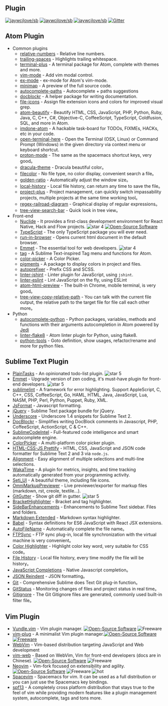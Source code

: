 Plugin
---

[![jaywcjlove/sb](https://jaywcjlove.github.io/sb/ico/awesome.svg)](https://github.com/jaywcjlove/awesome-mac) [![jaywcjlove/sb](https://jaywcjlove.github.io/sb/lang/english.svg)](editor-plugin.md) [![jaywcjlove/sb](https://jaywcjlove.github.io/sb/lang/chinese.svg)](editor-plugin-zh.md) [![Gitter](https://jaywcjlove.github.io/sb/ico/gitter.svg)](https://gitter.im/awesome-mac/cn?utm_source=badge&utm_medium=badge&utm_campaign=pr-badge)

## Atom Plugin

  * Common plugins
      * [relative-numbers](https://atom.io/packages/relative-numbers) - Relative line numbers.
      * [trailing-spaces](https://atom.io/packages/trailing-spaces) - Highlights trailing whitespace.
      * [terminal-plus](https://atom.io/packages/terminal-plus) - A terminal package for Atom, complete with themes and more.
      * [vim-mode](https://atom.io/packages/vim-mode) - Add vim modal control.
      * [ex-mode](https://atom.io/packages/ex-mode) - ex-mode for Atom's vim-mode.
      * [minimap](https://atom.io/packages/minimap) - A preview of the full source code.
      * [autocomplete-paths](https://atom.io/packages/autocomplete-paths) - Autocomplete + paths suggestions
      * [docblockr](https://atom.io/packages/docblockr) - A helper package for writing documentation.
      * [file-icons](https://atom.io/packages/file-icons) - Assign file extension icons and colors for improved visual grep.
      * [atom-beautify](https://atom.io/packages/atom-beautify) - Beautify HTML, CSS, JavaScript, PHP, Python, Ruby, Java, C, C++, C#, Objective-C, CoffeeScript, TypeScript, Coldfusion, SQL, and more in Atom.
      * [imdone-atom](https://atom.io/packages/imdone-atom) - A hackable task-board for TODOs, FIXMEs, HACKs, etc in your code.
      * [open-terminal-here](https://atom.io/packages/open-terminal-here) - Open the Terminal (OSX, Linux) or Command Prompt (Windows) in the given directory via context menu or keyboard shortcut.
      * [proton-mode](https://atom.io/packages/proton-mode) - The same as the spacemacs shortcut keys, very good。
      * [dracula-theme](https://atom.io/packages/dracula-theme) - Dracula beautiful color。
      * [filecolor](https://atom.io/packages/filecolor) - No file type, no color display, convenient search a file。
      * [golden-ratio](https://atom.io/packages/golden-ratio) - Automatically adjust the window size。
      * [local-history](https://atom.io/packages/local-history) - Local file history, can return any time to save the file。
      * [project-plus](https://atom.io/packages/project-plus) - Project management, can quickly switch impassability projects, multiple projects at the same time working tool。
      * [regex-railroad-diagram](https://atom.io/packages/regex-railroad-diagram) - Graphical display of regular expressions。
      * [tree-view-search-bar](https://atom.io/packages/tree-view-search-bar/) - Quick look in tree view。
  * Front-end
      * [Nuclide](http://nuclide.io) - It provides a first-class development environment for React Native, Hack and Flow projects. ![star 4][star4 Icon] [![Open-Source Software][OSS Icon]](https://github.com/facebook/nuclide)
      * [TypeScript](https://github.com/TypeStrong/atom-typescript) - The only TypeScript package you will ever need.
      * [run-in-browser](https://atom.io/packages/run-in-browser) - Opens current html document in the default browser.
      * [Emmet](https://atom.io/packages/emmet) - The essential tool for web developers. ![star 4][star4 Icon]
      * [tag](https://atom.io/packages/tag) - A Sublime Text-inspired Tag menu and functions for Atom.
      * [color-picker](https://atom.io/packages/color-picker) - A Color Picker.
      * [pigments](https://atom.io/packages/pigments) - A package to display colors in project and files.
      * [autoprefixer](https://atom.io/packages/autoprefixer) - Prefix CSS and SCSS.
      * [linter-jshint](https://atom.io/packages/linter-jshint) - Linter plugin for JavaScript, using `jshint`.
      * [linter-eslint](https://atom.io/packages/linter-eslint) - Lint JavaScript on the fly, using ESLint
      * [atom-html-preview](https://atom.io/packages/atom-html-preview) - The built-in Chrome, mobile terminal, is very good。
      * [tree-view-copy-relative-path](https://atom.io/packages/tree-view-copy-relative-path) - You can talk with the current file output, the relative path to the target file for file call each other more。
  * Python
      * [autocomplete-python](https://atom.io/packages/autocomplete-python) - Python packages, variables, methods and functions with their arguments autocompletion in Atom powered by [Jedi](https://github.com/davidhalter/jedi)
      * [linter-flake8](https://atom.io/packages/linter-flake8) - Atom linter plugin for Python, using flake8.
      * [python-tools](https://atom.io/packages/python-tools) - Goto definition, show usages, refactor/rename and more for python files.

## Sublime Text Plugin

  * [PlainTasks](https://packagecontrol.io/packages/PlainTasks) - An opinionated todo-list plugin. ![star 5][star5 Icon]
  * [Emmet](https://github.com/sergeche/emmet-sublime) - Upgrade version of zen coding, it's must-have plugin for front-end developers. ![star 5][star5 Icon]
  * [sublimelint](https://github.com/lunixbochs/sublimelint) - A framework for error highlighting. Support AppleScript, C, C++, CSS, CoffeeScript, Go, HAML, HTML, Java, JavaScript, Lua, NASM, PHP, Perl, Python, Puppet, Ruby, XML.
  * [JsFormat](https://packagecontrol.io/packages/JsFormat) - Javascript formatting.
  * [jQuery](https://packagecontrol.io/packages/jQuery) - Sublime Text package bundle for jQuery.
  * [Underscore](https://packagecontrol.io/packages/Underscore.js%20Snippets) - Underscore 1.4 snippets for Sublime Text 2.
  * [DocBlockr](https://packagecontrol.io/packages/DocBlockr) - Simplifies writing DocBlock comments in Javascript, PHP, CoffeeScript, ActionScript, C & C++.
  * [SublimeCodeIntel](https://packagecontrol.io/packages/SublimeCodeIntel) - Full-featured code intelligence and smart autocomplete engine.
  * [ColorPicker](https://packagecontrol.io/packages/ColorPicker) - A multi-platform color picker plugin.
  * [HTML-CSS-JS Prettify](https://packagecontrol.io/packages/HTML-CSS-JS%20Prettify) - HTML, CSS, JavaScript and JSON code formatter for Sublime Text 2 and 3 via `node.js`.
  * [Alignment](https://packagecontrol.io/packages/Alignment) - Easy alignment of multiple selections and multi-line selections.
  * [WakaTime](https://packagecontrol.io/packages/WakaTime) - A plugin for metrics, insights, and time tracking automatically generated from your programming activity.
  * [Seti_UI](https://packagecontrol.io/packages/Seti_UI) - A beautiful theme, including file icons.
  * [OmniMarkupPreviewer](https://packagecontrol.io/packages/OmniMarkupPreviewer) - Live previewer/exporter for markup files (markdown, rst, creole, textile...).
  * [GitGutter](https://packagecontrol.io/packages/GitGutter) - Show git diff in gutter. ![star 5][star5 Icon]
  * [BracketHighlighter](https://packagecontrol.io/packages/BracketHighlighter) - Bracket and tag highlighter.
  * [SideBarEnhancements](https://packagecontrol.io/packages/SideBarEnhancements) - Enhancements to Sublime Text sidebar. Files and folders.
  * [Markdown Extended](https://packagecontrol.io/packages/Markdown%20Extended) - Markdown syntax highlighter.
  * [Babel](https://packagecontrol.io/packages/Babel) - Syntax definitions for ES6 JavaScript with React JSX extensions.
  * [AutoFileName](https://packagecontrol.io/packages/AutoFileName) - Automatically complete the file name。
  * [FTPSync](https://packagecontrol.io/packages/FTPSync) - FTP sync plug-in, local file synchronization with the virtual machine is very convenient。
  * [Color Highlighter](https://packagecontrol.io/packages/Color%20Highlighter) - Highlight color key word, very suitable for CSS code。
  * [File History](https://packagecontrol.io/packages/File%20History) - Local file history, every time modify the file will be history。
  * [JavaScript Completions](https://packagecontrol.io/packages/JavaScript%20Completions) - Native Javascript completion。
  * [JSON Reindent](https://packagecontrol.io/packages/JSON%20Reindent) - JSON formatting。
  * [Git](https://packagecontrol.io/packages/Git) - Comprehensive Sublime does Text Git plug-in function。
  * [GitStatus](https://packagecontrol.io/packages/GitStatus) - Monitoring changes of files and project status in real time。
  * [Gitignore](https://packagecontrol.io/packages/Gitignore) - The Git Gitignore files are generated, commonly used built-in filter file。


## Vim Plugin

  * [Vundle.vim](https://github.com/VundleVim/Vundle.vim) - Vim plugin manager. [![Open-Source Software][OSS Icon]](https://github.com/VundleVim/Vundle.vim) ![Freeware][Freeware Icon]
  * [vim-plug](https://github.com/junegunn/vim-plug) - A minimalist Vim plugin manager.[![Open-Source Software][OSS Icon] ![Freeware][Freeware Icon]](https://github.com/junegunn/vim-plug)
  * [WebVim](https://github.com/krampstudio/webvim) - Vim-based distribution targeting JavaScript and Web development
  * [vim-web](https://github.com/jaywcjlove/vim-web) - Based on WebVim, Vim for front-end developers (docs are in Chinese). [![Open-Source Software][OSS Icon]](https://github.com/jaywcjlove/vim-web) ![Freeware][Freeware Icon]
  * [Neovim](https://neovim.io/) - Vim-fork focused on extensibility and agility. [![Open-Source Software][OSS Icon]](https://github.com/neovim/neovim) ![Freeware][Freeware Icon] ![hot][hot Icon]
  * [Spacevim](https://github.com/ctjhoa/spacevim) -  Spacemacs for vim. It can be used as a full distribution or you can just use the Spacemacs key bindings.
  * [spf13](http://vim.spf13.com/) - A completely cross platform distribution that stays true to the feel of vim while providing modern features like a plugin management system, autocomplete, tags and tons more.
    

[OSS Icon]: https://jaywcjlove.github.io/sb/ico/min-oss.svg
[Freeware Icon]: https://jaywcjlove.github.io/sb/ico/min-free.svg
[hot Icon]: https://jaywcjlove.github.io/sb/ico/min-hot.svg
[tuijian Icon]: https://jaywcjlove.github.io/sb/ico/min-tuijian.svg
[bibei Icon]: https://jaywcjlove.github.io/sb/ico/min-bibei.svg
[red Icon]: https://jaywcjlove.github.io/sb/star/red.svg
[app-store Icon]: https://jaywcjlove.github.io/sb/ico/min-app-store.svg
[star0 Icon]: https://jaywcjlove.github.io/sb/star/red0.svg
[star1 Icon]: https://jaywcjlove.github.io/sb/star/red1.svg
[star2 Icon]: https://jaywcjlove.github.io/sb/star/red2.svg
[star3 Icon]: https://jaywcjlove.github.io/sb/star/red3.svg
[star4 Icon]: https://jaywcjlove.github.io/sb/star/red4.svg
[star5 Icon]: https://jaywcjlove.github.io/sb/star/red5.svg

